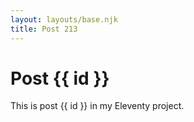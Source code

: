 ```yaml
---
layout: layouts/base.njk
title: Post 213
---
```


# Post {{ id }}

This is post {{ id }} in my Eleventy project.
